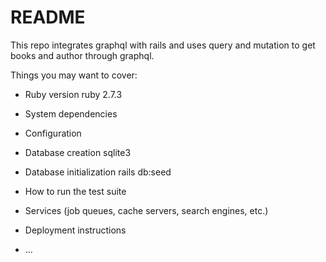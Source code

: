 # README

This repo integrates graphql with rails and uses query and mutation to get books and author through graphql.

Things you may want to cover:

* Ruby version
  ruby 2.7.3

* System dependencies

* Configuration

* Database creation
  sqlite3

* Database initialization
  rails db:seed

* How to run the test suite

* Services (job queues, cache servers, search engines, etc.)

* Deployment instructions

* ...
